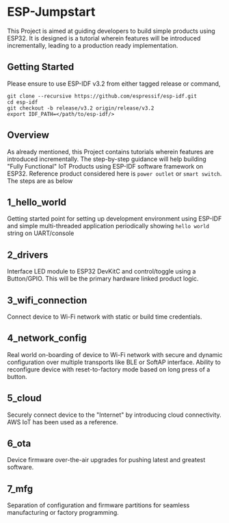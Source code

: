# ESP-Jumpstart

This Project is aimed at guiding developers to build simple products using ESP32.
It is designed is a tutorial wherein features will be introduced incrementally, leading to a
production ready implementation.

## Getting Started

Please ensure to use ESP-IDF v3.2 from either tagged release or command,
```
git clone --recursive https://github.com/espressif/esp-idf.git
cd esp-idf
git checkout -b release/v3.2 origin/release/v3.2
export IDF_PATH=</path/to/esp-idf/>
```

## Overview

As already mentioned, this Project contains tutorials wherein features are introduced incrementally.
The step-by-step guidance will help building "Fully Functional" IoT Products using ESP-IDF software
framework on ESP32.
Reference product considered here is `power outlet` or `smart switch`. The steps are as below

## 1_hello_world
Getting started point for setting up development environment using ESP-IDF and simple
multi-threaded application periodically showing `hello world` string on UART/console

## 2_drivers
Interface LED module to ESP32 DevKitC and control/toggle using a Button/GPIO. This will be the
primary hardware linked product logic.

## 3_wifi_connection
Connect device to Wi-Fi network with static or build time credentials.

## 4_network_config
Real world on-boarding of device to Wi-Fi network with secure and dynamic configuration
over multiple transports like BLE or SoftAP interface. Ability to reconfigure device
with reset-to-factory mode based on long press of a button.

## 5_cloud
Securely connect device to the "Internet" by introducing cloud connectivity.
AWS IoT has been used as a reference.

## 6_ota
Device firmware over-the-air upgrades for pushing latest and greatest software.

## 7_mfg
Separation of configuration and firmware partitions for seamless manufacturing or factory
programming.
